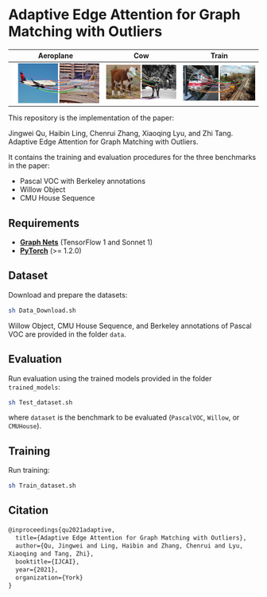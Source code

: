 # Adaptive Edge Attention for Graph Matching with Outliers

Aeroplane |  Cow  |  Train    
:-------------------------:|:-------------------------:|:-------------------------:
 ![alt text](examples/aeroplane.png "Aeroplane matching example")  |   ![alt text](examples/cow.png "Cow matching example") | ![alt text](examples/train.png "Train matching example")

This repository is the implementation of the paper: 

Jingwei Qu, Haibin Ling, Chenrui Zhang, Xiaoqing Lyu, and Zhi Tang. Adaptive Edge Attention for Graph Matching with Outliers.

It contains the training and evaluation procedures for the three benchmarks in the paper:
* Pascal VOC with Berkeley annotations
* Willow Object
* CMU House Sequence

## Requirements
* **[Graph Nets](https://github.com/deepmind/graph_nets)** (TensorFlow 1 and Sonnet 1)
* **[PyTorch](https://pytorch.org/get-started/locally/)** (>= 1.2.0)

## Dataset
Download and prepare the datasets:
```bash
sh Data_Download.sh
```
Willow Object, CMU House Sequence, and Berkeley annotations of Pascal VOC are provided in the folder `data`.

## Evaluation
Run evaluation using the trained models provided in the folder `trained_models`:
```bash
sh Test_dataset.sh
```
where `dataset` is the benchmark to be evaluated (`PascalVOC`, `Willow`, or `CMUHouse`).

## Training
Run training:
```bash
sh Train_dataset.sh
```

## Citation
```text
@inproceedings{qu2021adaptive,
  title={Adaptive Edge Attention for Graph Matching with Outliers},
  author={Qu, Jingwei and Ling, Haibin and Zhang, Chenrui and Lyu, Xiaoqing and Tang, Zhi},
  booktitle={IJCAI},
  year={2021},
  organization={York}
}
```

